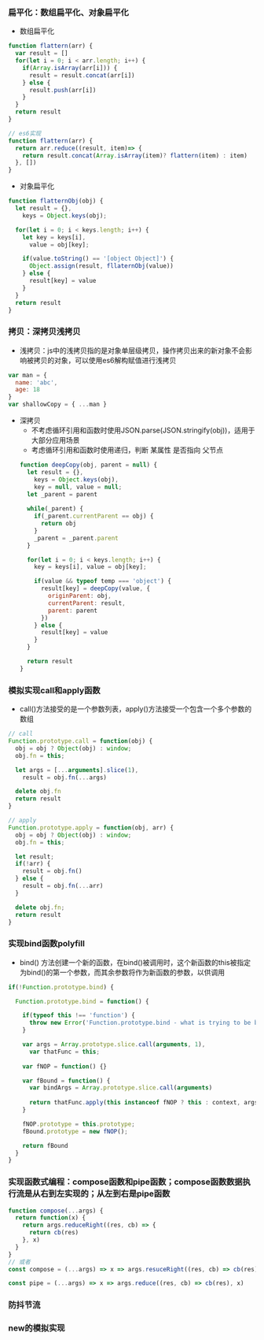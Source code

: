 ### 扁平化：数组扁平化、对象扁平化
- 数组扁平化
```js
function flattern(arr) {
  var result = []
  for(let i = 0; i < arr.length; i++) {
    if(Array.isArray(arr[i])) {
      result = result.concat(arr[i])
    } else {
      result.push(arr[i])
    }
  }
  return result
}

// es6实现
function flattern(arr) {
  return arr.reduce((result, item)=> {
    return result.concat(Array.isArray(item)? flattern(item) : item)
  }, [])
}

```
- 对象扁平化
```js
function flatternObj(obj) {
  let result = {}, 
    keys = Object.keys(obj);

  for(let i = 0; i < keys.length; i++) {
    let key = keys[i],
      value = obj[key];

    if(value.toString() == '[object Object]') {
      Object.assign(result, fllaternObj(value))
    } else {
      result[key] = value
    }
  }
  return result
}
```

### 拷贝：深拷贝浅拷贝
- 浅拷贝：js中的浅拷贝指的是对象单层级拷贝，操作拷贝出来的新对象不会影响被拷贝的对象，可以使用es6解构赋值进行浅拷贝

```js
var man = {
  name: 'abc',
  age: 18
}
var shallowCopy = { ...man }

```
- 深拷贝
  - 不考虑循环引用和函数时使用JSON.parse(JSON.stringify(obj))，适用于大部分应用场景
  - 考虑循环引用和函数时使用递归，判断 某属性 是否指向 父节点 
  ```js
  function deepCopy(obj, parent = null) {
    let result = {},
      keys = Object.keys(obj),
      key = null, value = null;
    let _parent = parent
    
    while(_parent) {
      if(_parent.currentParent == obj) {
        return obj
      }
      _parent = _parent.parent
    }

    for(let i = 0; i < keys.length; i++) {
      key = keys[i], value = obj[key];

      if(value && typeof temp === 'object') {
        result[key] = deepCopy(value, {
          originParent: obj,
          currentParent: result,
          parent: parent
        })
      } else {
        result[key] = value
      }
    }

    return result
  }
  ```

### 模拟实现call和apply函数
- call()方法接受的是一个参数列表，apply()方法接受一个包含一个多个参数的数组
```js
// call
Function.prototype.call = function(obj) {
  obj = obj ? Object(obj) : window;
  obj.fn = this;

  let args = [...arguments].slice(1),
    result = obj.fn(...args)

  delete obj.fn
  return result
}

// apply
Function.prototype.apply = function(obj, arr) {
  obj = obj ? Object(obj) : window;
  obj.fn = this;

  let result;
  if(!arr) {
    result = obj.fn()
  } else {
    result = obj.fn(...arr)
  }

  delete obj.fn;
  return result
}
```


### 实现bind函数polyfill
- bind() 方法创建一个新的函数，在bind()被调用时，这个新函数的this被指定为bind()的第一个参数，而其余参数将作为新函数的参数，以供调用
```js
if(!Function.prototype.bind) {

  Function.prototype.bind = function() {

    if(typeof this !== 'function') {
      throw new Error('Function.prototype.bind - what is trying to be bound is not callable')
    }

    var args = Array.prototype.slice.call(arguments, 1),
      var thatFunc = this;
    
    var fNOP = function() {}

    var fBound = function() {
      var bindArgs = Array.prototype.slice.call(arguments)
      
      return thatFunc.apply(this instanceof fNOP ? this : context, args.concat(bindArgs))
    }

    fNOP.prototype = this.prototype;
    fBound.prototype = new fNOP();

    return fBound
  }
}

```

### 实现函数式编程：compose函数和pipe函数；compose函数数据执行流是从右到左实现的；从左到右是pipe函数
```js
function compose(...args) {
  return function(x) {
    return args.reduceRight((res, cb) => {
      return cb(res)
    }, x)
  }
}
// 或者
const compose = (...args) => x => args.resuceRight((res, cb) => cb(res), x)

const pipe = (...args) => x => args.reduce((res, cb) => cb(res), x)
```

### 防抖节流


### new的模拟实现

